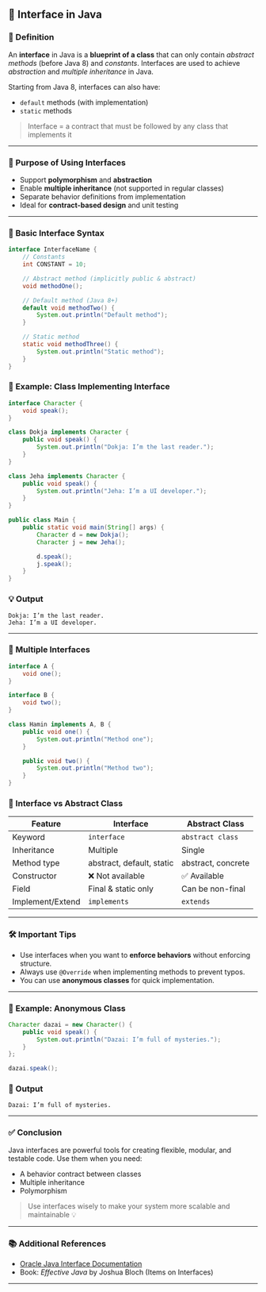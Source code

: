 ## 🌟 Interface in Java

### 📘 Definition

An **interface** in Java is a **blueprint of a class** that can only contain *abstract methods* (before Java 8) and *constants*. Interfaces are used to achieve *abstraction* and *multiple inheritance* in Java.

Starting from Java 8, interfaces can also have:

* `default` methods (with implementation)
* `static` methods

> Interface = a contract that must be followed by any class that implements it

---

### 🎯 Purpose of Using Interfaces

* Support **polymorphism** and **abstraction**
* Enable **multiple inheritance** (not supported in regular classes)
* Separate behavior definitions from implementation
* Ideal for **contract-based design** and unit testing

---

### 🧠 Basic Interface Syntax

```java
interface InterfaceName {
    // Constants
    int CONSTANT = 10; 

    // Abstract method (implicitly public & abstract)
    void methodOne();

    // Default method (Java 8+)
    default void methodTwo() {
        System.out.println("Default method");
    }

    // Static method
    static void methodThree() {
        System.out.println("Static method");
    }
}
```

### 🧩 Example: Class Implementing Interface

```java
interface Character {
    void speak();
}

class Dokja implements Character {
    public void speak() {
        System.out.println("Dokja: I’m the last reader.");
    }
}

class Jeha implements Character {
    public void speak() {
        System.out.println("Jeha: I’m a UI developer.");
    }
}

public class Main {
    public static void main(String[] args) {
        Character d = new Dokja();
        Character j = new Jeha();

        d.speak();
        j.speak();
    }
}
```

### 💡 Output

```
Dokja: I’m the last reader.
Jeha: I’m a UI developer.
```

---

### 🔄 Multiple Interfaces

```java
interface A {
    void one();
}

interface B {
    void two();
}

class Hamin implements A, B {
    public void one() {
        System.out.println("Method one");
    }

    public void two() {
        System.out.println("Method two");
    }
}
```

### 🧪 Interface vs Abstract Class

| Feature          | Interface                 | Abstract Class     |
| ---------------- | ------------------------- | ------------------ |
| Keyword          | `interface`               | `abstract class`   |
| Inheritance      | Multiple                  | Single             |
| Method type      | abstract, default, static | abstract, concrete |
| Constructor      | ❌ Not available           | ✅ Available        |
| Field            | Final & static only       | Can be non-final   |
| Implement/Extend | `implements`              | `extends`          |

---

### 🛠️ Important Tips

* Use interfaces when you want to **enforce behaviors** without enforcing structure.
* Always use `@Override` when implementing methods to prevent typos.
* You can use **anonymous classes** for quick implementation.

---

### 🧪 Example: Anonymous Class

```java
Character dazai = new Character() {
    public void speak() {
        System.out.println("Dazai: I’m full of mysteries.");
    }
};

dazai.speak();
```

### 💬 Output

```
Dazai: I’m full of mysteries.
```

---

### ✅ Conclusion

Java interfaces are powerful tools for creating flexible, modular, and testable code. Use them when you need:

* A behavior contract between classes
* Multiple inheritance
* Polymorphism

> Use interfaces wisely to make your system more scalable and maintainable 💡

---

### 📚 Additional References

* [Oracle Java Interface Documentation](https://docs.oracle.com/javase/tutorial/java/IandI/createinterface.html)
* Book: *Effective Java* by Joshua Bloch (Items on Interfaces)

---
